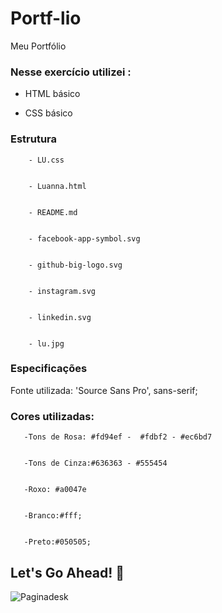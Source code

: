 # Portf-lio
Meu Portfólio


### Nesse exercício utilizei :

* HTML básico

* CSS básico


###  Estrutura 
        - LU.css


        - Luanna.html


        - README.md


        - facebook-app-symbol.svg


        - github-big-logo.svg


        - instagram.svg


        - linkedin.svg


        - lu.jpg



### Especificações
Fonte utilizada: 'Source Sans Pro', sans-serif;


### Cores utilizadas:
       -Tons de Rosa: #fd94ef -  #fdbf2 - #ec6bd7


       -Tons de Cinza:#636363 - #555454


       -Roxo: #a0047e


       -Branco:#fff;


       -Preto:#050505;


##  Let's Go Ahead! 🤩

![Paginadesk](https://user-images.githubusercontent.com/81788948/115162138-2c9df080-a078-11eb-89d0-f08e777b01ae.png)

